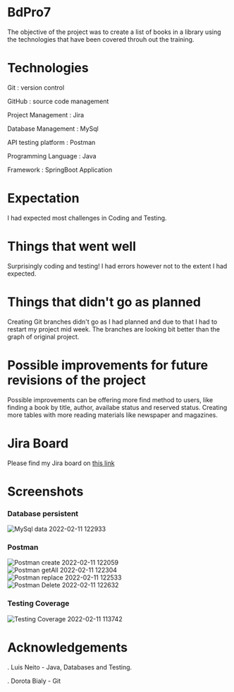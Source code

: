 # BdPro7
The objective of the project was to create a list of books in a library using the technologies that have been covered throuh out the training.

# Technologies
Git                  : version control

GitHub               : source code management

Project Management   : Jira

Database Management  : MySql

API testing platform : Postman

Programming Language : Java

Framework            : SpringBoot Application

# Expectation
I had expected most challenges in Coding and Testing. 

# Things that went well
Surprisingly coding and testing! I had errors however not to the extent I had expected. 

# Things that didn't go as planned
Creating Git branches didn't go as I had planned and due to that I had to restart my project mid week. The branches are looking bit better than the graph of original project.

# Possible improvements for future revisions of the project
Possible improvements can be offering more find method to users, like finding a book by title, author, availabe status and reserved status. Creating more tables with more reading materials like newspaper and magazines.

# Jira Board
Please find my Jira board on [this link](https://bdstudy07.atlassian.net/jira/software/projects/BD/boards/2)

# Screenshots
### Database persistent
![MySql data 2022-02-11 122933](https://user-images.githubusercontent.com/95347900/153593425-44108ce5-9839-4b67-9cd4-a610049666db.png)

### Postman
![Postman create 2022-02-11 122059](https://user-images.githubusercontent.com/95347900/153593504-0d0b49cb-1972-43bf-a132-a198c2704bfb.png)
![Postman getAll 2022-02-11 122304](https://user-images.githubusercontent.com/95347900/153593545-1cdb2331-da74-4f36-a99e-59f5ecb95f09.png)
![Postman replace 2022-02-11 122533](https://user-images.githubusercontent.com/95347900/153593577-9e1ce93c-9c27-4c20-bdfc-e84656b3cab4.png)
![Postman Delete 2022-02-11 122632](https://user-images.githubusercontent.com/95347900/153593609-7a9e5335-e179-48ed-abd8-5ad7d3d36b38.png)

### Testing Coverage
![Testing Coverage 2022-02-11 113742](https://user-images.githubusercontent.com/95347900/153593657-0d285317-30d9-40dc-8883-949441b1e765.png)

# Acknowledgements

. Luis Neito - Java, Databases and Testing.

. Dorota Bialy - Git



